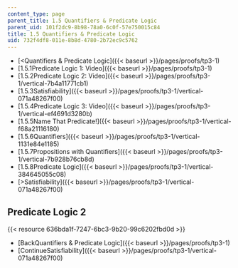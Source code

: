 ```yaml
---
content_type: page
parent_title: 1.5 Quantifiers & Predicate Logic
parent_uid: 101f2dc9-8b98-78a0-6c0f-57e750015c84
title: 1.5 Quantifiers & Predicate Logic
uid: 732f4df8-011e-8b8d-4780-2b72ec9c5762
---
```


*   [<Quantifiers & Predicate Logic]({{< baseurl >}}/pages/proofs/tp3-1)
*   [1.5.1Predicate Logic 1: Video]({{< baseurl >}}/pages/proofs/tp3-1)
*   [1.5.2Predicate Logic 2: Video]({{< baseurl >}}/pages/proofs/tp3-1/vertical-7b4a11771cb1)
*   [1.5.3Satisfiability]({{< baseurl >}}/pages/proofs/tp3-1/vertical-071a48267f00)
*   [1.5.4Predicate Logic 3: Video]({{< baseurl >}}/pages/proofs/tp3-1/vertical-ef4691d3280b)
*   [1.5.5Name That Predicate!]({{< baseurl >}}/pages/proofs/tp3-1/vertical-f68a21116180)
*   [1.5.6Quantifiers]({{< baseurl >}}/pages/proofs/tp3-1/vertical-1131e84e1185)
*   [1.5.7Propositions with Quantifiers]({{< baseurl >}}/pages/proofs/tp3-1/vertical-7b928b76cb8d)
*   [1.5.8Predicate Logic]({{< baseurl >}}/pages/proofs/tp3-1/vertical-384645055c08)
*   [\>Satisfiability]({{< baseurl >}}/pages/proofs/tp3-1/vertical-071a48267f00)

Predicate Logic 2
-----------------

{{< resource 636bda1f-7247-6bc3-9b20-99c6202fbd0d >}}

*   [BackQuantifiers & Predicate Logic]({{< baseurl >}}/pages/proofs/tp3-1)
*   [ContinueSatisfiability]({{< baseurl >}}/pages/proofs/tp3-1/vertical-071a48267f00)
